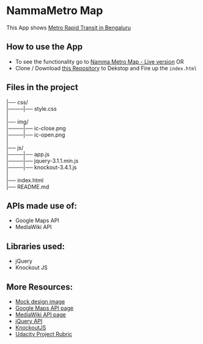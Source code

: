 # NammaMetro Map
This App shows [Metro Rapid Transit in Bengaluru](https://en.wikipedia.org/wiki/Namma_Metro)

## How to use the App
- To see the functionality go to [Namma Metro Map - Live version](https://manubhargav.github.io/NammaMetroMap/)
OR
- Clone / Download [this Repository](https://github.com/Manubhargav/NammaMetroMap) to Dekstop and Fire up the `index.html`

## Files in the project

|── css/  
|────|── style.css  
|  
|── img/  
|────|── ic-close.png  
|────|── ic-open.png  
|  
|── js/  
|────|── app.js  
|────|── jquery-3.1.1.min.js  
|────|── knockout-3.4.1.js  
|  
|── index.html  
|── README.md


## APIs made use of:
- Google Maps API
- MediaWiki API

## Libraries used:
- jQuery
- Knockout JS

## More Resources:
- [Mock design image](http://imgur.com/a/rq3UJ)
- [Google Maps API page](https://developers.google.com/maps/documentation/javascript/)
- [MediaWiki API page](https://en.wikipedia.org/w/api.php)
- [jQuery API](http://api.jquery.com/)
- [KnockoutJS](http://knockoutjs.com/documentation/introduction.html)
- [Udacity Project Rubric](https://review.udacity.com/#!/rubrics/17/view)
